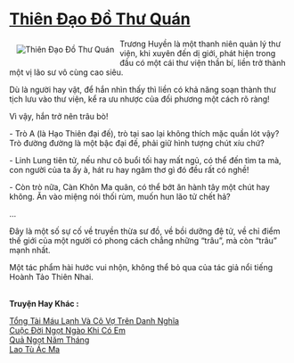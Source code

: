 <a href="https://utruyen.com/thien-dao-do-thu-quan/16819/" title="Thiên Đạo Đồ Thư Quán"><h1>Thiên Đạo Đồ Thư Quán</h1></a><div style="display:table"><img align="right" style="float: left; padding: 10px;" src="https://utruyen.com/images/story/200x260/thien-dao-do-thu-quan.jpg" alt="Thiên Đạo Đồ Thư Quán">Trương Huyền là một thanh niên quản lý thư viện, khi xuyên đến dị giới, phát hiện trong đầu có một cái thư viện thần bí, liền trở thành một vị lão sư vô cùng cao siêu.<p></p>Dù là người hay vật, để hắn nhìn thấy thì liền có khả năng soạn thành thư tịch lưu vào thư viện, kể ra ưu nhược của đối phương một cách rõ ràng!<p></p>Vì vậy, hắn trở nên trâu bò!<p></p>- Trò A (là Hạo Thiên đại đế), trò tại sao lại không thích mặc quần lót vậy? Trò đường đường là một bậc đại đế, phải giữ hình tượng chút xíu chứ? <p></p>- Linh Lung tiên tử, nếu như cô buổi tối hay mất ngủ, có thể đến tìm ta mà, con người của ta ấy à, hát ru hay ngâm thơ gì đó đều rất có nghề! <p></p>- Còn trò nữa, Càn Khôn Ma quân, có thể bớt ăn hành tây một chút hay không. Ăn vào miệng nói thối rùm, muốn hun lão tử chết hả? <p></p>…<p></p>Đây là một số sự cố về truyền thừa sư đồ, về bồi dưỡng đệ tử, về chỉ điểm thế giới của một người có phong cách chẳng những “trâu”, mà còn “trâu” mạnh nhất. <p></p>Một tác phẩm hài hước vui nhộn, không thể bỏ qua của tác giả nổi tiếng Hoành Tảo Thiên Nhai.</div><p><br><b>Truyện Hay Khác :</b></p><a href="https://utruyen.com/tong-tai-mau-lanh-va-co-vo-tren-danh-nghia/15974/" alt="Tổng Tài Máu Lạnh Và Cô Vợ Trên Danh Nghĩa">Tổng Tài Máu Lạnh Và Cô Vợ Trên Danh Nghĩa</a><br/><a href="https://github.com/quanluxury/truyenhot/tree/master/truyenhay/19199/" alt="Cuộc Đời Ngọt Ngào Khi Có Em">Cuộc Đời Ngọt Ngào Khi Có Em</a><br/><a href="https://github.com/quanluxury/truyenhot/tree/master/truyenhay/18596/" alt="Quả Ngọt Năm Tháng">Quả Ngọt Năm Tháng</a><br/><a href="https://github.com/quanluxury/truyenhot/tree/master/truyenhay/16205/" alt="Lao Tù Ác Ma">Lao Tù Ác Ma</a><br/>
